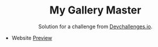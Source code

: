 <!-- Please update value in the {}  -->

<h1 align="center">My Gallery Master</h1>

<div align="center">
   Solution for a challenge from  <a href="http://devchallenges.io" target="_blank">Devchallenges.io</a>.
</div>

- Website [Preview](https://immadsidd.github.io/my-gallery-master/my-gallery-master/index.html)
